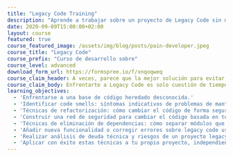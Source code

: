 ```yaml
---
title: "Legacy Code Training"
description: "Aprende a trabajar sobre un proyecto de Legacy Code sin miedo a romper todo el sistema."
date: 2020-09-09T15:00:00+02:00
layout: course
featured: true
course_featured_image: /assets/img/blog/posts/pain-developer.jpeg
course_title: "Legacy Code"
course_prefix: "Curso de desarrollo sobre"
course_level: advanced
download_form_url: https://formspree.io/f/xnqoqweq
course_claim_header: A veces, parece que la mejor solución para evitar trabajar sobre Legacy Code es &quot;parar las máquinas&quot; y reescribir el código desde cero. <em>La experiencia nos dice que no</em>.
course_claim_body: Enfrentarte a Legacy Code es solo cuestión de tiempo, aunque vuelvas a escribir el código desde cero, en menos tiempo del que piensas ese código que has escrito va a ser por su naturaleza irremediablemente Legacy Code.
learning_objectives:
  - 'Enfrentarse a una base de código heredado desconocida.'
  - 'Identificar code smells: síntomas indicativos de problemas de mantenibilidad en el código.'
  - 'Técnicas de refactorización: cómo cambiar el código de forma segura sin afectar a su comportamiento actual.'
  - 'Construir una red de seguridad para cambiar el código basada en tests automáticos.'
  - 'Técnicas de eliminación de dependencias: cómo separar módulos que están tan unidos que no se pueden testear.'
  - 'Añadir nueva funcionalidad o corregir errores sobre legacy code usando TDD.'
  - 'Realizar análisis de deuda técnica y riesgos de un proyecto legacy.'
  - 'Aplicar con éxito estas técnicas a tu propio proyecto, independientemente del lenguaje en el que esté escrito.'
---
```

